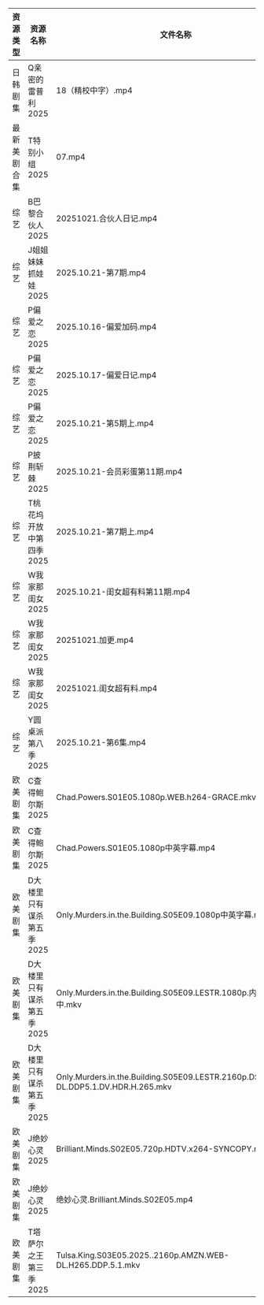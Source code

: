 | 资源类型   | 资源名称            | 文件名称                                                                                | 分享链接                                 | 更新时间                |
| ------ | --------------- | ----------------------------------------------------------------------------------- | ------------------------------------ | ------------------- |
| 日韩剧集   | Q亲密的雷普利2025     | 18（精校中字）.mp4                                                                        | https://pan.quark.cn/s/8cb9fd7634af  | 2025-10-21 12:24:20 |
| 最新美剧合集 | T特别小组2025       | 07.mp4                                                                              | https://www.alipan.com/s/YFYyfWPQ2Mf | 2025-10-21 00:04:17 |
| 综艺     | B巴黎合伙人2025      | 20251021.合伙人日记.mp4                                                                  | https://pan.quark.cn/s/4264ec5c7676  | 2025-10-21 16:29:00 |
| 综艺     | J姐姐妹妹抓娃娃2025    | 2025.10.21-第7期.mp4                                                                  | https://pan.quark.cn/s/1f1c2cfb3ccb  | 2025-10-21 12:30:26 |
| 综艺     | P偏爱之恋2025       | 2025.10.16-偏爱加码.mp4                                                                 | https://pan.quark.cn/s/2023e0def11e  | 2025-10-21 12:31:42 |
| 综艺     | P偏爱之恋2025       | 2025.10.17-偏爱日记.mp4                                                                 | https://pan.quark.cn/s/2023e0def11e  | 2025-10-21 12:31:45 |
| 综艺     | P偏爱之恋2025       | 2025.10.21-第5期上.mp4                                                                 | https://pan.quark.cn/s/2023e0def11e  | 2025-10-21 12:31:38 |
| 综艺     | P披荆斩棘2025       | 2025.10.21-会员彩蛋第11期.mp4                                                             | https://pan.quark.cn/s/9ae1eb01008d  | 2025-10-21 19:31:25 |
| 综艺     | T桃花坞开放中第四季2025  | 2025.10.21-第7期上.mp4                                                                 | https://pan.quark.cn/s/8b7ce4026740  | 2025-10-21 16:32:53 |
| 综艺     | W我家那闺女2025      | 2025.10.21-闺女超有料第11期.mp4                                                            | https://pan.quark.cn/s/382e9ca0c203  | 2025-10-21 12:33:05 |
| 综艺     | W我家那闺女2025      | 20251021.加更.mp4                                                                     | https://pan.quark.cn/s/382e9ca0c203  | 2025-10-21 16:33:13 |
| 综艺     | W我家那闺女2025      | 20251021.闺女超有料.mp4                                                                  | https://pan.quark.cn/s/382e9ca0c203  | 2025-10-21 16:33:10 |
| 综艺     | Y圆桌派第八季2025     | 2025.10.21-第6集.mp4                                                                  | https://pan.quark.cn/s/1adadc68b5b4  | 2025-10-21 19:33:43 |
| 欧美剧集   | C查得鲍尔斯2025      | Chad.Powers.S01E05.1080p.WEB.h264-GRACE.mkv                                         | https://pan.quark.cn/s/525cb8513b0e  | 2025-10-21 16:19:24 |
| 欧美剧集   | C查得鲍尔斯2025      | Chad.Powers.S01E05.1080p中英字幕.mp4                                                    | https://pan.quark.cn/s/525cb8513b0e  | 2025-10-21 22:19:21 |
| 欧美剧集   | D大楼里只有谋杀第五季2025 | Only.Murders.in.the.Building.S05E09.1080p中英字幕.mp4                                   | https://pan.quark.cn/s/b69edc4a08ba  | 2025-10-21 12:19:43 |
| 欧美剧集   | D大楼里只有谋杀第五季2025 | Only.Murders.in.the.Building.S05E09.LESTR.1080p.内封官中.mkv                            | https://pan.quark.cn/s/b69edc4a08ba  | 2025-10-21 16:19:50 |
| 欧美剧集   | D大楼里只有谋杀第五季2025 | Only.Murders.in.the.Building.S05E09.LESTR.2160p.DSNP.WEB-DL.DDP5.1.DV.HDR.H.265.mkv | https://pan.quark.cn/s/b69edc4a08ba  | 2025-10-21 19:19:54 |
| 欧美剧集   | J绝妙心灵2025       | Brilliant.Minds.S02E05.720p.HDTV.x264-SYNCOPY.mkv                                   | https://pan.quark.cn/s/f6fca909cc0f  | 2025-10-21 16:22:02 |
| 欧美剧集   | J绝妙心灵2025       | 绝妙心灵.Brilliant.Minds.S02E05.mp4                                                     | https://pan.quark.cn/s/f6fca909cc0f  | 2025-10-21 22:21:25 |
| 欧美剧集   | T塔萨尔之王第三季2025   | Tulsa.King.S03E05.2025..2160p.AMZN.WEB-DL.H265.DDP.5.1.mkv                          | https://pan.quark.cn/s/cee11768a3f4  | 2025-10-21 12:25:31 |

